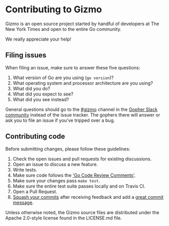 # Contributing to Gizmo

Gizmo is an open source project started by handful of developers at The New York Times and open to the entire Go community.

We really appreciate your help!

## Filing issues

When filing an issue, make sure to answer these five questions:

1. What version of Go are you using (`go version`)?
2. What operating system and processor architecture are you using?
3. What did you do?
4. What did you expect to see?
5. What did you see instead?

General questions should go to the [#gizmo](https://gophers.slack.com/messages/gizmo/) channel in the [Gopher Slack community](https://blog.gopheracademy.com/gophers-slack-community/) instead of the issue tracker. The gophers there will answer or ask you to file an issue if you've tripped over a bug.

## Contributing code

Before submitting changes, please follow these guidelines:

1. Check the open issues and pull requests for existing discussions.
2. Open an issue to discuss a new feature.
3. Write tests.
4. Make sure code follows the ['Go Code Review Comments'](https://github.com/golang/go/wiki/CodeReviewComments).
5. Make sure your changes pass `make test`.
6. Make sure the entire test suite passes locally and on Travis CI.
7. Open a Pull Request.
8. [Squash your commits](http://gitready.com/advanced/2009/02/10/squashing-commits-with-rebase.html) after receiving feedback and add a [great commit message](http://tbaggery.com/2008/04/19/a-note-about-git-commit-messages.html).

Unless otherwise noted, the Gizmo source files are distributed under
the Apache 2.0-style license found in the LICENSE.md file.
